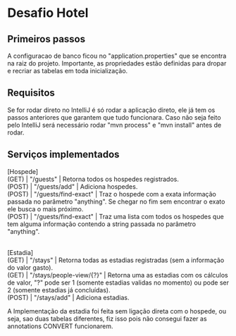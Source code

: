 # Desafio Hotel

## Primeiros passos
A configuracao de banco ficou no "application.properties" que se encontra na raiz do projeto.
Importante, as propriedades estão definidas para dropar e recriar as tabelas em toda inicialização.

## Requisitos
Se for rodar direto no IntelliJ é só rodar a aplicação direto, ele já tem os passos anteriores que garantem que tudo funcionara.
Caso não seja feito pelo IntelliJ será necessário rodar  "mvn process" e "mvn install" antes de rodar.

## Serviços implementados
 [Hospede] <br>
 (GET) | "/guests" | Retorna todos os hospedes registrados. <br>
 (POST) | "/guests/add" | Adiciona hospedes. <br>
 (POST) | "/guests/find-exact" | Traz o hospede com a exata informação passada no parâmetro "anything". Se chegar no fim sem encontrar o exato ele busca o mais próximo. <br>
 (POST) | "/guests/find-exact"  | Traz uma lista com todos os hospedes que tem alguma informação contendo a string passada no parâmetro "anything". <br> <br>
 
 [Estadia] <br>
 (GET) | "/stays" | Retorna todas as estadias registradas (sem a informação do valor gasto). <br>
 (GET) | "/stays/people-view/{?}" | Retorna uma as estadias com os cálculos de valor, "?" pode ser 1 (somente estadias validas no momento) ou pode ser 2 (somente estadias já concluídas). <br>
 (POST) | "/stays/add" | Adiciona estadias. <br>


A Implementação da estadia foi feita sem ligação direta com o hospede, ou seja, sao duas tabelas diferentes, fiz isso pois não consegui fazer as annotations CONVERT funcionarem.
